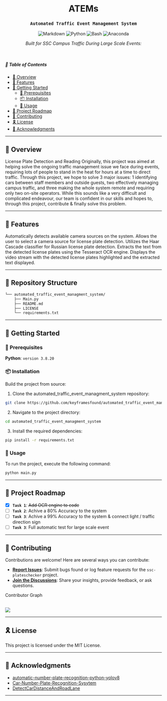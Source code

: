 
<p align="center">
    <h1 align="center">ATEMs</h1>
</p>
<p align="center">
    <h3 align="center"><code>Automated Traffic Event Management System</code></h3>
  <p align="center">
   <img src="https://img.shields.io/badge/Markdown-000000.svg?style=for-the-badge&logo=Markdown&logoColor=white" alt="Markdown" />
   <img src="https://img.shields.io/badge/Python-3776AB.svg?style=for-the-badge&logo=Python&logoColor=white" alt="Python" />
   <img src="https://img.shields.io/badge/GNU%20Bash-4EAA25.svg?style=for-the-badge&logo=GNU-Bash&logoColor=white" alt="Bash" />
   <img src="https://img.shields.io/badge/Anaconda-44A833.svg?style=for-the-badge&logo=Anaconda&logoColor=white" alt="Anaconda" />
 </p>
<p align="center">
		<em>Built for SSC Campus Traffic During Large Scale Events:</em>
</p>

<br>

##### 🔗 Table of Contents

- [📍 Overview](#-overview)
- [👾 Features](#-features)
- [🚀 Getting Started](#-getting-started)
    - [🔖 Prerequisites](#-prerequisites)
    - [📦 Installation](#-installation)
    - [🤖 Usage](#-usage)
- [📌 Project Roadmap](#-project-roadmap)
- [🤝 Contributing](#-contributing)
- [🎗 License](#-license)
- [🙌 Acknowledgments](#-acknowledgments)

---

## 📍 Overview

License Plate Detection and Reading
Originally, this project was aimed at helping solve the ongoing traffic management issue we face during events, requiring lots of people to stand in the heat for hours at a time to direct traffic. Through this project, we hope to solve 3 major issues: 1 identifying cars between staff members and outside guests, two effectively managing campus traffic, and three making the whole system remote and requiring only two on-site operators. While this sounds like a very difficult and complicated endeavour, our team is confident in our skills and hopes to, through this project, contribute & finally solve this problem.

---

## 👾 Features

Automatically detects available camera sources on the system.
Allows the user to select a camera source for license plate detection.
Utilizes the Haar Cascade classifier for Russian license plate detection.
Extracts the text from the detected license plates using the Tesseract OCR engine.
Displays the video stream with the detected license plates highlighted and the extracted text displayed.

---

## 📂 Repository Structure

```sh
└── automated_traffic_event_managment_system/
    ├── Main.py
    ├── README.md
    ├── LICENSE
    └── requirements.txt

```


---

## 🚀 Getting Started

### 🔖 Prerequisites

**Python**: `version 3.8.20`

### 📦 Installation

Build the project from source:

1. Clone the automated_traffic_event_managment_system repository:
```sh
git clone https://github.com/keyframesfound/automated_traffic_event_managment_system
```

2. Navigate to the project directory:
```sh
cd automated_traffic_event_managment_system
```

3. Install the required dependencies:
```sh
pip install -r requirements.txt
```

### 🤖 Usage

To run the project, execute the following command:

```sh
python main.py
```
---

## 📌 Project Roadmap

- [X] **`Task 1`**: <strike>Add OCR engine to code</strike>
- [ ] **`Task 2`**: Achive a 80% Accuracy to the system
- [ ] **`Task 3`**: Achive a 99% Accuracy to the system & connect light / traffic direction sign
- [ ] **`Task 3`**: Full automatic test for large scale event

---

## 🤝 Contributing

Contributions are welcome! Here are several ways you can contribute:

- **[Report Issues](https://github.com/keyframesfound/ssc-plateschecker/issues)**: Submit bugs found or log feature requests for the `ssc-plateschecker` project.
- **[Join the Discussions](https://github.com/keyframesfound/ssc-plateschecker/discussions)**: Share your insights, provide feedback, or ask questions.

<summary>Contributor Graph</summary>
<br>
<p align="left">
   <a href="https://github.com{/keyframesfound/ssc-plateschecker/}graphs/contributors">
      <img src="https://contrib.rocks/image?repo=keyframesfound/ssc-plateschecker">
   </a>
</p>
</details>

---

## 🎗 License
This project is licensed under the MIT License.

---

## 🙌 Acknowledgments

- [automatic-number-plate-recognition-python-yolov8](https://github.com/computervisioneng/automatic-number-plate-recognition-python-yolov8)
- [Car-Number-Plate-Recognition-Sysytem](https://github.com/hasaan21/Car-Number-Plate-Recognition-Sysytem/tree/master)
- [DetectCarDistanceAndRoadLane](https://github.com/ablanco1950/DetectCarDistanceAndRoadLane)

---
